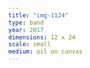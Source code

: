 ```yaml
---
title: "img-1124"
type: band
year: 2017
dimensions: 12 x 24
scale: small
medium: oil on canvas
---
```

